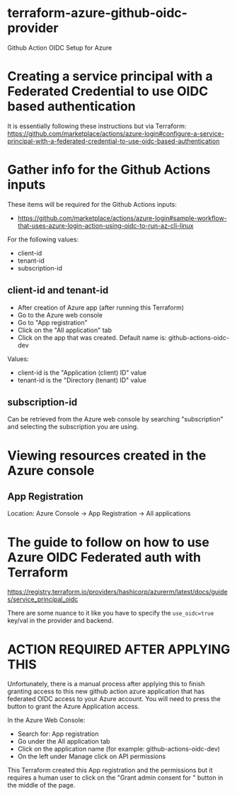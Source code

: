 # terraform-azure-github-oidc-provider
Github Action OIDC Setup for Azure

# Creating a service principal with a Federated Credential to use OIDC based authentication
It is essentially following these instructions but via Terraform: https://github.com/marketplace/actions/azure-login#configure-a-service-principal-with-a-federated-credential-to-use-oidc-based-authentication

# Gather info for the Github Actions inputs
These items will be required for the Github Actions inputs:
* https://github.com/marketplace/actions/azure-login#sample-workflow-that-uses-azure-login-action-using-oidc-to-run-az-cli-linux

For the following values:
* client-id
* tenant-id
* subscription-id

## client-id and tenant-id
* After creation of Azure app (after running this Terraform)
* Go to the Azure web console
* Go to "App registration"
* Click on the "All application" tab
* Click on the app that was created.  Default name is: github-actions-oidc-dev

Values: 
* client-id is the "Application (client) ID" value
* tenant-id is the "Directory (tenant) ID" value

## subscription-id
Can be retrieved from the Azure web console by searching "subscription" and selecting
the subscription you are using.

# Viewing resources created in the Azure console

## App Registration
Location: Azure Console -> App Registration -> All applications

# The guide to follow on how to use Azure OIDC Federated auth with Terraform
https://registry.terraform.io/providers/hashicorp/azurerm/latest/docs/guides/service_principal_oidc

There are some nuance to it like you have to specify the `use_oidc=true` key/val in the provider and
backend.

# ACTION REQUIRED AFTER APPLYING THIS
Unfortunately, there is a manual process after applying this to finish granting access to this new
github action azure application that has federated OIDC access to your Azure account.  You will need
to press the button to grant the Azure Application access.

In the Azure Web Console:
* Search for: App registration
* Go under the All application tab
* Click on the application name (for example: github-actions-oidc-dev)
* On the left under Manage click on API permissions

This Terraform created this App registration and the permissions but it requires a human user to click on
the "Grant admin consent for <subscription name>" button in the middle of the page.
